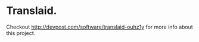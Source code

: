 # Translaid.

Checkout http://devpost.com/software/translaid-ouhz1y for more info about this project.
